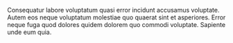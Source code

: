Consequatur labore voluptatum quasi error incidunt accusamus voluptate. Autem eos neque voluptatum molestiae quo quaerat sint et asperiores. Error neque fuga quod dolores quidem dolorem quo commodi voluptate. Sapiente unde eum quia.